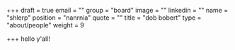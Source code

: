 +++
draft = true
email = ""
group = "board"
image = ""
linkedin = ""
name = "shlerp"
position = "nanrnia"
quote = ""
title = "dob bobert"
type = "about/people"
weight = 9

+++
hello y'all!